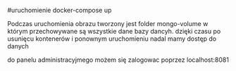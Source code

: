 #uruchomienie 
docker-compose up

Podczas uruchomienia obrazu tworzony jest folder mongo-volume w którym przechowywane są wszystkie dane bazy dancyh. dzięki czasu po usunięcu kontenerów i ponownym uruchomieniu nadal mamy dostęp do danych

do panelu administracyjmego możem się zalogowac poprzez localhost:8081